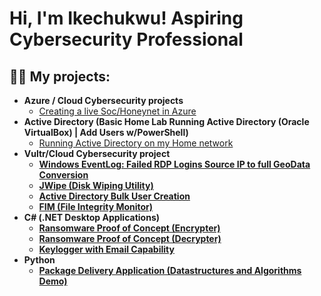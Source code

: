 <h1>Hi, I'm Ikechukwu! Aspiring Cybersecurity Professional

<h2>👨‍💻 My projects:</h2>

- <b>Azure / Cloud Cybersecurity projects</b>
  - [Creating a live Soc/Honeynet in Azure](https://github.com/iyke85/Cloud-Soc)
- <b>Active Directory (Basic Home Lab Running Active Directory (Oracle VirtualBox) | Add Users w/PowerShell)</b>
  - [Running Active Directory on my Home network](https://github.com/iyke85/Active-Directory)<b>
- <b>Vultr/Cloud Cybersecurity project</b>
  - [Windows EventLog: Failed RDP Logins Source IP to full GeoData Conversion](https://github.com/joshmadakor1/Sentinel-Lab)
  - [JWipe (Disk Wiping Utility)](https://github.com/joshmadakor1/Jwipe.PowerShell)
  - [Active Directory Bulk User Creation](https://github.com/joshmadakor1/AD_PS)
  - [FIM (File Integrity Monitor)](https://github.com/joshmadakor1/PowerShell-Integrity-FIM)
- <b>C# (.NET Desktop Applications)</b>
  - [Ransomware Proof of Concept (Encrypter)](https://github.com/joshmadakor1/EncrypterPOC)
  - [Ransomware Proof of Concept (Decrypter)](https://github.com/joshmadakor1/DecrypterPOC)
  - [Keylogger with Email Capability](https://github.com/joshmadakor1/Key-Logger-With-Email)
- <b>Python</b>
  - [Package Delivery Application (Datastructures and Algorithms Demo)](https://github.com/joshmadakor1/Package-Delivery-Pathfinding-Algorithm)





[linkedin]: https://linkedin.com/https://www.linkedin.com/in/ikechukwu-onwuanaibe/


